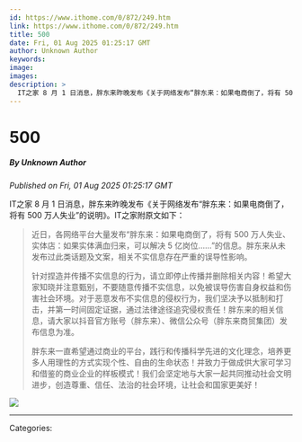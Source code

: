 ```yaml
---
id: https://www.ithome.com/0/872/249.htm
link: https://www.ithome.com/0/872/249.htm
title: 500
date: Fri, 01 Aug 2025 01:25:17 GMT
author: Unknown Author
keywords: 
image: 
images: 
description: >
  IT之家 8 月 1 日消息，胖东来昨晚发布《关于网络发布“胖东来：如果电商倒了，将有 500 万人失业”的说明》。IT之家附原文如下：近日，各网络平台大量发布“胖东来：如果电商倒了，将有 500 万人失业、实体店：如果实体满血归来，可以解决 5 亿岗位……”的信息。胖东来从未发布过此类话题及文案，相关不实信息存在严重的误导性影响。针对捏造并传播不实信息的行为，请立即停止传播并删除相关内容！希望大家知晓并注意甄别，不要随意传播不实信息，以免被误导伤害自身权益和伤害社会环境。对于恶意发布不实信息的侵权行为，我们坚决予以抵制和打击，并第一时间固定证据，通过法律途径追究侵权责任！胖东来的相关信息，请大家以抖音官方账号（胖东来）、微信公众号（胖东来商贸集团）发布信息为准。胖东来一直希望通过商业的平台，践行和传播科学先进的文化理念，培养更多人用理性的方式实现个性、自由的生命状态！并致力于做成供大家可学习和借鉴的商业企业的样板模式！我们会坚定地与大家一起共同推动社会文明进步，创造尊重、信任、法治的社会环境，让社会和国家更美好！
---
```

# 500
##### By Unknown Author
_Published on Fri, 01 Aug 2025 01:25:17 GMT_

IT之家 8 月 1 日消息，胖东来昨晚发布《关于网络发布“胖东来：如果电商倒了，将有 500 万人失业”的说明》。IT之家附原文如下：

> 近日，各网络平台大量发布“胖东来：如果电商倒了，将有 500 万人失业、实体店：如果实体满血归来，可以解决 5 亿岗位……”的信息。胖东来从未发布过此类话题及文案，相关不实信息存在严重的误导性影响。
> 
> 针对捏造并传播不实信息的行为，请立即停止传播并删除相关内容！希望大家知晓并注意甄别，不要随意传播不实信息，以免被误导伤害自身权益和伤害社会环境。对于恶意发布不实信息的侵权行为，我们坚决予以抵制和打击，并第一时间固定证据，通过法律途径追究侵权责任！胖东来的相关信息，请大家以抖音官方账号（胖东来）、微信公众号（胖东来商贸集团）发布信息为准。
> 
> 胖东来一直希望通过商业的平台，践行和传播科学先进的文化理念，培养更多人用理性的方式实现个性、自由的生命状态！并致力于做成供大家可学习和借鉴的商业企业的样板模式！我们会坚定地与大家一起共同推动社会文明进步，创造尊重、信任、法治的社会环境，让社会和国家更美好！

![](https://img.ithome.com/newsuploadfiles/2025/8/39091e83-5f21-4242-9a08-ee8038b95b11.jpg?x-bce-process=image/format,f_auto)

---
Categories: 